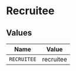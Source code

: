 # Recruitee


## Values

| Name        | Value       |
| ----------- | ----------- |
| `RECRUITEE` | recruitee   |